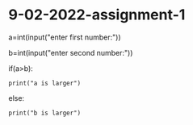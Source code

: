 # 9-02-2022-assignment-1
a=int(input("enter first number:"))

b=int(input("enter second number:"))

if(a>b):

    print("a is larger")

else:

    print("b is larger")
